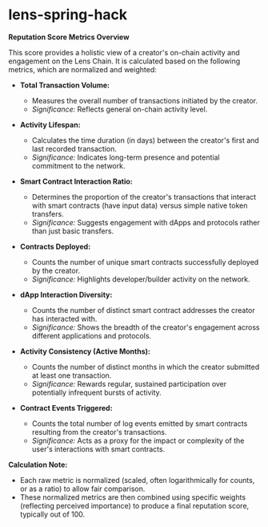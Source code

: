 # lens-spring-hack

**Reputation Score Metrics Overview**

This score provides a holistic view of a creator's on-chain activity and engagement on the Lens Chain. It is calculated based on the following metrics, which are normalized and weighted:

*   **Total Transaction Volume:**
    *   Measures the overall number of transactions initiated by the creator.
    *   *Significance:* Reflects general on-chain activity level.

*   **Activity Lifespan:**
    *   Calculates the time duration (in days) between the creator's first and last recorded transaction.
    *   *Significance:* Indicates long-term presence and potential commitment to the network.

*   **Smart Contract Interaction Ratio:**
    *   Determines the proportion of the creator's transactions that interact with smart contracts (have input data) versus simple native token transfers.
    *   *Significance:* Suggests engagement with dApps and protocols rather than just basic transfers.

*   **Contracts Deployed:**
    *   Counts the number of unique smart contracts successfully deployed by the creator.
    *   *Significance:* Highlights developer/builder activity on the network.

*   **dApp Interaction Diversity:**
    *   Counts the number of distinct smart contract addresses the creator has interacted with.
    *   *Significance:* Shows the breadth of the creator's engagement across different applications and protocols.

*   **Activity Consistency (Active Months):**
    *   Counts the number of distinct months in which the creator submitted at least one transaction.
    *   *Significance:* Rewards regular, sustained participation over potentially infrequent bursts of activity.

*   **Contract Events Triggered:**
    *   Counts the total number of log events emitted by smart contracts resulting from the creator's transactions.
    *   *Significance:* Acts as a proxy for the impact or complexity of the user's interactions with smart contracts.

**Calculation Note:**
*   Each raw metric is normalized (scaled, often logarithmically for counts, or as a ratio) to allow fair comparison.
*   These normalized metrics are then combined using specific weights (reflecting perceived importance) to produce a final reputation score, typically out of 100.